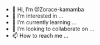 - 👋 Hi, I’m @Zorace-kamamba
- 👀 I’m interested in ...
- 🌱 I’m currently learning ...
- 💞️ I’m looking to collaborate on ...
- 📫 How to reach me ...

<!---
Zorace-kamamba/Zorace-kamamba is a ✨ special ✨ repository because its `README.md` (this file) appears on your GitHub profile.
You can click the Preview link to take a look at your changes.
--->
